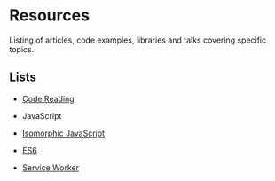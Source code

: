 # Resources

Listing of articles, code examples, libraries and talks covering specific topics.

## Lists

* [Code Reading](list/code.reading.md)

* JavaScript
 * [Isomorphic JavaScript](list/javascript/isomorphic.javascript.md)
 * [ES6](list/javascript/es6.md)
 * [Service Worker](list/javascript/service.worker.md)
